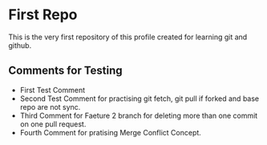 # First Repo 
This is the very first repository of this profile created for learning git and github.

## Comments for Testing

- First Test Comment
- Second Test Comment for practising git fetch, git pull if forked and base repo are not sync.
- Third Comment for Faeture 2 branch for deleting more than one commit on one pull request.
- Fourth Comment for pratising Merge Conflict Concept.

